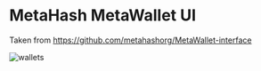 # MetaHash MetaWallet UI

Taken from https://github.com/metahashorg/MetaWallet-interface

![wallets](https://raw.githubusercontent.com/xboston/metawallet-ui/master/media/metawallet-ui.png)